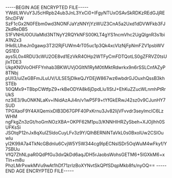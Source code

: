 -----BEGIN AGE ENCRYPTED FILE-----
YWdlLWVuY3J5cHRpb24ub3JnL3YxCi0+IFgyNTUxOSAvSkRDKzREdGJjRE5hcDFW
SzF1cGx2N0FEbm0wd3NONFJaYzNNYjYzWUZ3CnA5a2Uxd1dDVWFkb3FJZkdReDB5
S1FVNHU0OUlaMld3NTNyY2RQYkNFS00KLT4gYS1ncmVhc2UgQlgnR3s1biA1N2x3
IHk6LUheJn0gawp3T2l2RjFUWm4rT05uc1p3Qk4xcVIzNjFpNmFZV1psbWVQS1E0
ays5L0x4RDU3cWU2OE8vd1EzVkR4OHp2WTFyCmFDTQotLS0gZFRVZ0tsUjIxTDE3
UkpKN0VoOHFFYnhab3BKWUVjOGltN1RyM0tIMktRdwrkx9n6rSSLCnfAZyP8TNbj
pUll3/ulZeGBFmJLuUV/ULSE5jDlkeQJYDEjW867wz6wbdrGJOuxhQssB3khSTEb
1i0QMx9+TBbpCWtfpZ9+rkBeODYA8k6jDpdLlu1IStJ+EhKuZZucWLnmhPtRrUkS
nz3iE3/9uONKNLaKv+INidAzAJi4n/v1wP5F9+tYfGkERwJ42sz0v9CJunHY7SUD
TPGXaoF9Y4AXQemixDlB3D67GPF40PxKrnu3Jv82lijVFvvdr3seyImcIC6LzWHM
ngFkgZn3zGt/hoGmNOzXBA+OKPF62M1pu3/KNNHIHRZySbeh+XJOjlhh0SUFKsSi
JSOtqP12nJx8qXuIZ5ldoCuyLFv3z9Y/QlhBERNiNTaVkL0s0BxoIUw2CSIOuwIu
yI2K99A7a4TkNcGBdnIu6CvjW5Y5W344cg9IpECNslSDr5OqWuM4wFkyf/Y7SBUu
VfQ7ZhNLpaR0QdPfGu3dxQkDd6aqJDH5rJaobsWohsGETM6+5lGXkM6+xTIn+m8u
PhzLMrPxwkMVu9wAt1hDf71zrIzBoXYNvtSkQPfSDqpMkb8fs/nyOQ==
-----END AGE ENCRYPTED FILE-----
